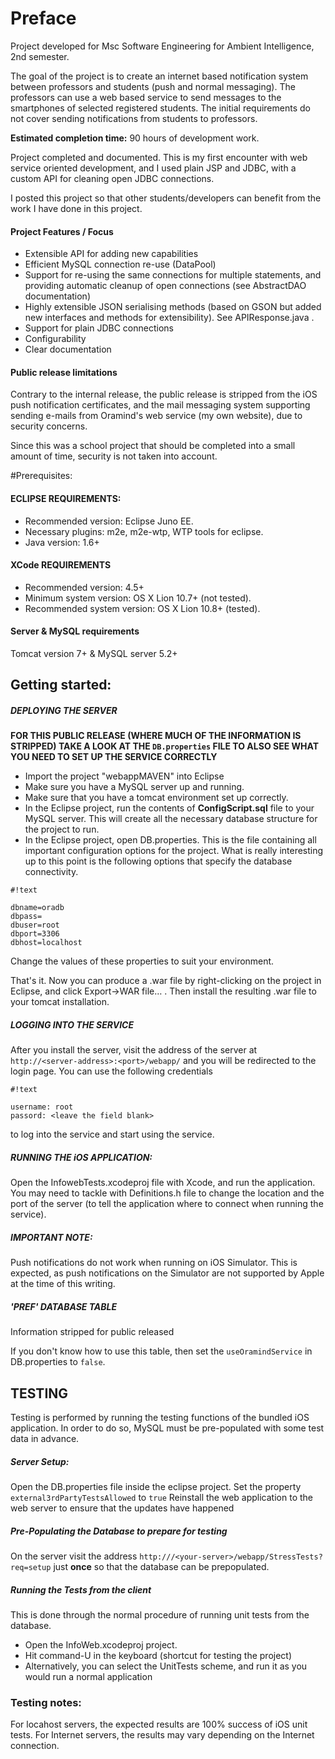 # Preface
Project developed for Msc Software Engineering for Ambient Intelligence, 2nd semester. 

The goal of the project is to create an internet based notification system between professors and students (push and normal messaging). The professors can use a web based service to send messages to the smartphones of selected registered students. The initial requirements do not cover sending notifications from students to professors.

**Estimated completion time:** 90 hours of development work.

Project completed and documented. This is my first encounter with web service oriented development, and I used plain JSP and JDBC, with a custom API for cleaning open JDBC connections.


I posted this project so that other students/developers can benefit from the work I have done in this project.

#### Project Features / Focus

* Extensible API for adding new capabilities
* Efficient MySQL connection re-use (DataPool)
* Support for re-using the same connections for multiple statements, and providing automatic cleanup of open connections (see AbstractDAO documentation)
* Highly extensible JSON serialising methods (based on GSON but added new interfaces and methods for extensibility). See APIResponse.java .
* Support for plain JDBC connections
* Configurability
* Clear documentation

#### Public release limitations

Contrary to the internal release, the public release is stripped from the iOS push notification certificates, and the mail messaging system supporting sending e-mails from Oramind's web service (my own website), due to security concerns.

Since this was a school project that should be completed into a small amount of time, security is not taken into account.

#Prerequisites:

#### ECLIPSE REQUIREMENTS:

* Recommended version: Eclipse Juno EE.
* Necessary plugins: m2e, m2e-wtp, WTP tools for eclipse.
* Java version: 1.6+ 


#### XCode REQUIREMENTS

* Recommended version: 4.5+
* Minimum system version: OS X Lion 10.7+ (not tested).
* Recommended system version: OS X Lion 10.8+ (tested).

#### Server & MySQL requirements
Tomcat version 7+ & MySQL server 5.2+


## Getting started:


##### DEPLOYING THE SERVER


**FOR THIS PUBLIC RELEASE (WHERE MUCH OF THE INFORMATION IS STRIPPED) TAKE A LOOK AT THE `DB.properties` FILE TO ALSO SEE WHAT YOU NEED TO SET UP THE SERVICE CORRECTLY**

* Import the project "webappMAVEN" into Eclipse
* Make sure you have a MySQL server up and running.
* Make sure that you have a tomcat environment set up correctly.
* In the Eclipse project, run the contents of **ConfigScript.sql** file to your MySQL server. This will create all the necessary database structure for the project to run.
* In the Eclipse project, open DB.properties. This is the file containing all important configuration options for the project. What is really interesting up to this point is the following options that specify the database connectivity.

```
#!text

dbname=oradb
dbpass=
dbuser=root
dbport=3306
dbhost=localhost

```


Change the values of these properties to suit your environment.

That's it. Now you can produce a .war file by right-clicking on the project in Eclipse, and click Export->WAR file… . Then install the resulting .war file to your tomcat installation.

##### LOGGING INTO THE SERVICE
After you install the server, visit the address of the server at `http://<server-address>:<port>/webapp/` and you will be redirected to the login page. You can use the following credentials

```
#!text

username: root
passord: <leave the field blank>

```

to log into the service and start using the service.

##### RUNNING THE iOS APPLICATION:
Open the InfowebTests.xcodeproj file with Xcode, and run the application. You may need to tackle with Definitions.h file to change the location and the port of the server (to tell the application where to connect when running the service).

##### IMPORTANT NOTE: 
Push notifications do not work when running on iOS Simulator. This is expected, as push notifications on the Simulator are not supported by Apple at the time of this writing. 

##### 'PREF' DATABASE TABLE
Information stripped for public released

If you don't know how to use this table, then set the `useOramindService` in DB.properties to `false`.

## TESTING
Testing is performed by running the testing functions of the bundled iOS application. In order to do so, MySQL must be pre-populated with some test data in advance.

##### Server Setup:

Open the DB.properties file inside the eclipse project.
Set the property `external3rdPartyTestsAllowed` to `true`
Reinstall the web application to the web server to ensure that the updates have happened


##### Pre-Populating the Database to prepare for testing
On the server visit the address `http:///<your-server>/webapp/StressTests?req=setup` just **once** so that the database can be prepopulated.

##### Running the Tests from the client
This is done through the normal procedure of running unit tests from the database. 

* Open the InfoWeb.xcodeproj project.
* Hit command-U in the keyboard (shortcut for testing the project)
* Alternatively, you can select the UnitTests scheme, and run it as you would run a normal application

### Testing notes:
For locahost servers, the expected results are 100% success of iOS unit tests. For Internet servers, the results may vary depending on the Internet connection.